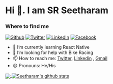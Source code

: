 
# Hi 👋. I am SR Seetharam


<h3>Where to find me</h3>
<p><a href="https://github.com/Seetharam1999" target="_blank"><img alt="Github" src="https://img.shields.io/badge/GitHub-%2312100E.svg?&style=for-the-badge&logo=Github&logoColor=white" /></a> <a href="https://mobile.twitter.com/SRSEETHARAM" target="_blank"><img alt="Twitter" src="https://img.shields.io/badge/twitter-%231DA1F2.svg?&style=for-the-badge&logo=twitter&logoColor=white" /></a> <a href="https://www.linkedin.com/in/seetharam-s-362286146/" target="_blank"><img alt="LinkedIn" src="https://img.shields.io/badge/linkedin-%230077B5.svg?&style=for-the-badge&logo=linkedin&logoColor=white" /></a> <a href="https://www.facebook.com/S.R.Seetharam/" target="_blank"><img alt="Facebook" src="https://img.shields.io/badge/Facebook-%230077B5.svg?&style=for-the-badge&logo=Facebook&logoColor=white" /></a> 
</p>

- 🌱 I’m currently learning React Native
- 🤔 I’m looking for help with Bike Racing
- 📫 How to reach me: [Twitter](https://mobile.twitter.com/SRSEETHARAM), [Linkedin](https://www.linkedin.com/in/seetharam-s-362286146/) , [Gmail](srseetharam1999@gmail.com)
- 😄 Pronouns: He/His




   

<a href="https://github.com/Seetharam1999">
  <img align="center" src="https://github-readme-stats.vercel.app/api/top-langs/?username=Seetharam1999&theme=dark" />
</a>
<a href="https://github.com/Seetharam1999">
 <img align="center" src="https://github-readme-stats.vercel.app/api?username=Seetharam1999&show_icons=true&theme=dark&line_height=27" alt="Seetharam's github stats"/>
</a>

